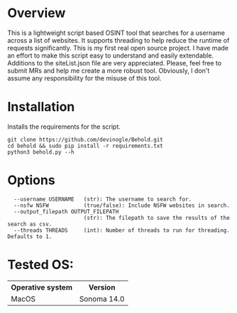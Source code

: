 
# Overview
This is a lightweight script based OSINT tool that searches for a username across a list of websites. It supports threading
to help reduce the runtime of requests significantly. This is my first real open source project. I have made 
an effort to make this script easy to understand and easily extendable. Additions to the siteList.json file are 
very appreciated. Please, feel free to submit MRs and help me create a more robust tool. Obviously, I don't assume any
responsibility for the misuse of this tool.

# Installation
Installs the requirements for the script.

    git clone https://github.com/devinogle/Behold.git
    cd behold && sudo pip install -r requirements.txt
    python3 behold.py --h

# Options
```
  --username USERNAME   (str): The username to search for.
  --nsfw NSFW           (true/false): Include NSFW websites in search.
  --output_filepath OUTPUT_FILEPATH
                        (str): The filepath to save the results of the search as csv.
  --threads THREADS     (int): Number of threads to run for threading. Defaults to 1.
```

# Tested OS:
<table>
    <tr>
        <th>Operative system</th>
        <th> Version </th>
    </tr>
    <tr>
        <td>MacOS</td>
        <td> Sonoma 14.0 </td>
    </tr>
</table>